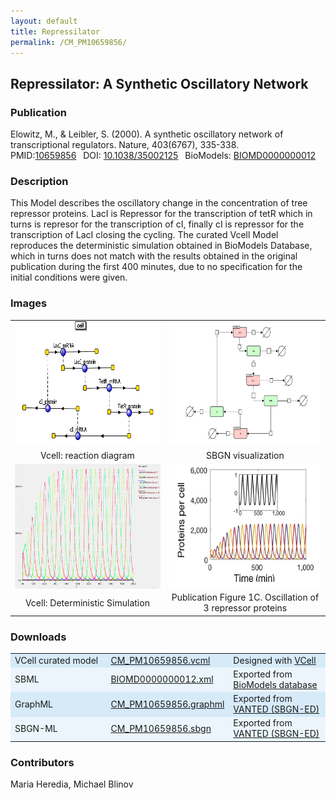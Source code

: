 ```yaml
---
layout: default
title: Repressilator
permalink: /CM_PM10659856/
---
```

## Repressilator: A Synthetic Oscillatory Network  

### Publication 

Elowitz, M., & Leibler, S. (2000). A synthetic oscillatory network of transcriptional regulators. Nature, 403(6767), 335-338. <br/>
PMID:<a href="https://www.ncbi.nlm.nih.gov/pubmed/10659856">10659856</a>&ensp; 
DOI: <a href="https://doi.org/10.1038/35002125"> 10.1038/35002125</a>&ensp;
BioModels: <a href="https://www.ebi.ac.uk/biomodels/BIOMD0000000012"> BIOMD0000000012 </a><br/>

### Description

This Model describes the oscillatory change in the concentration of tree repressor proteins. LacI is Repressor for the transcription of tetR which in turns is represor for the transcription of cI, finally cI is repressor for the transcription of LacI closing the cycling. The curated Vcell Model reproduces the deterministic simulation obtained in BioModels Database, which in turns does not match with the results obtained in the original publication during the first 400 minutes, due to no specification for the initial conditions were given.

### Images
<center>
 <table> 
 <tr>
  <td align="center" >
   <a href="https://modelbricks.github.io/images/Vcellimages/CM_PM10659856_Vcell_diagram.PNG">
   <img align="center" src="/images/Vcellimages/CM_PM10659856_Vcell_diagram.PNG" Height="200"/></a></td>
  <td align="center" widht="50%">
   <a href="https://modelbricks.github.io/images/SBGNfiles/CM_PM10659856_SBGN.PNG">
   <img align="center" src="/images/SBGNfiles/CM_PM10659856_SBGN.PNG" Height="200" > </a></td>
 </tr>
 <tr>
  <td align="center"> Vcell: reaction diagram </td>
  <td align="center"> SBGN visualization </td>
   </tr>
  <tr>
   <td align="center" >
    <a href="https://modelbricks.github.io/images/Vcellimages/CM_PM10659856_Vcell_sim.PNG">
    <img align="center" src="/images/Vcellimages/CM_PM10659856_Vcell_sim.PNG" Height="200"/></a></td>
   <td align="center" widht="50%">
    <a href="https://modelbricks.github.io/images/SBGNfiles/CM_PM10659856_papersim.PNG">
    <img align="center" src="/images/SBGNfiles/CM_PM10659856_papersim.PNG" Height="200"/></a></td>
  </tr>
  <tr>
   <td align="center"> Vcell: Deterministic Simulation </td>
   <td align="center"> Publication Figure 1C. Oscillation of 3 repressor proteins </td>
  </tr>
 </table>
</center>

### Downloads 

<center>
 <table>
  <td width="33%" bgcolor="#D6EAF8">VCell curated model </td>
  <td width="33%" bgcolor="#D6EAF8"><a href="/modelbricks/VCML_SBMLfiles/CM_PM10659856.vcml">CM_PM10659856.vcml</a></td>
  <td width="33%" bgcolor="#D6EAF8"> Designed with <a href="http://vcell.org"> VCell</a></td>
  <tr>
   <td bgcolor="#EBF5FB">SBML </td>
   <td bgcolor="#EBF5FB"><a href="/modelbricks/VCML_SBMLfiles/BIOMD0000000012.xml">BIOMD0000000012.xml</a></td>
   <td bgcolor="#EBF5FB"> Exported from <a href="https://www.ebi.ac.uk/biomodels/BIOMD0000000012">BioModels database</a></td>
  </tr>
  <tr>
   <td bgcolor="#D6EAF8">GraphML </td>
   <td bgcolor="#D6EAF8"><a href="/modelbricks/SBGNexecutablefiles/CM_PM_10659856_SBGN.graphml">CM_PM10659856.graphml</a></td>
   <td bgcolor="#D6EAF8"> Exported from <a href="https://immersive-analytics.infotech.monash.edu/vanted/addons/sbgn-ed/">VANTED (SBGN-ED)</a></td>
  </tr>
  <tr>
   <td bgcolor="#EBF5FB">SBGN-ML </td>
   <td bgcolor="#EBF5FB"><a href="/modelbricks/SBGNexecutablefiles/CM_PM_10659856_SBGN.sbgn">CM_PM10659856.sbgn</a></td>
   <td bgcolor="#EBF5FB"> Exported from <a href="https://immersive-analytics.infotech.monash.edu/vanted/addons/sbgn-ed/">VANTED (SBGN-ED)</a></td>
  </tr>
 </table>
</center>
 


### Contributors
Maria Heredia, Michael Blinov
 
